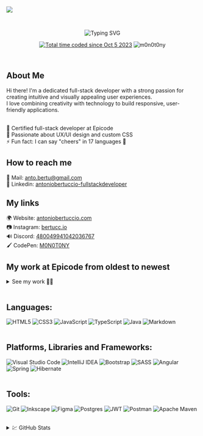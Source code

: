 <br>
<p align="center">
    <div style="border-radius: 5rem;">
        <img src="https://github.com/m0n0t0ny/m0n0t0ny/assets/46935714/669ba100-8b6f-4fb0-90c7-a309976e91c6">
    </div>
</p>
    <br>
<p align="center">
    <img src="https://readme-typing-svg.demolab.com?font=Fira+Code&pause=3000&color=FFFFFF&center=true&vCenter=true&random=true&width=435&lines=Hi+there%2C+I'm+Antonio+Bertuccio+%F0%9F%91%8B" alt="Typing SVG" />
</p>

<p align="center">
<a href="https://wakatime.com/@018b00ef-6cc1-43a4-8648-e9ef310cb613"><img src="https://wakatime.com/badge/user/018b00ef-6cc1-43a4-8648-e9ef310cb613.svg" alt="Total time coded since Oct 5 2023" /></a>
<img src="https://komarev.com/ghpvc/?username=m0n0t0ny&label=Profile%20views&color=0e75b6&style=flat" alt="m0n0t0ny" />
<!--   <img alt="Hits" src="https://hits.seeyoufarm.com/api/count/incr/badge.svg?url=https%3A%2F%2Fgithub.com%2Fm0n0t0ny1212%2Fhit-counter"> -->
<!-- <img alt="GitHub watchers" src="https://img.shields.io/github/watchers/m0n0t0ny/m0n0t0ny">
<img alt="GitHub followers" src="https://img.shields.io/github/followers/m0n0t0ny">
<img alt="GitHub forks" src="https://img.shields.io/github/forks/m0n0t0ny/m0n0t0ny">
<img alt="GitHub stars" src="https://img.shields.io/github/stars/m0n0t0ny"><br><br> -->
</p>
<br>

## About Me
Hi there! I'm a dedicated full-stack developer with a strong passion for creating intuitive and visually appealing user experiences.
<br>I love combining creativity with technology to build responsive, user-friendly applications.

<br>💪 Certified full-stack developer at Epicode
<br>🤝 Passionate about UX/UI design and custom CSS
<br>⚡ Fun fact: I can say "cheers" in 17 languages 🍻

## How to reach me
📧 Mail: [anto.bertu@gmail.com](mailto:anto.bertu@gmail.com)
<br>💼 Linkedin: [antoniobertuccio-fullstackdeveloper](https://www.linkedin.com/in/antoniobertuccio-fullstackdeveloper/)

## My links
🌍 Website: [antoniobertuccio.com](https://antoniobertuccio.com/)
<br>📷 Instagram: [bertucc.io](https://www.instagram.com/bertucc.io/)
<br>🔊 Discord: [480049941042036767](https://discordapp.com/users/480049941042036767)
<br>🖌 CodePen: [M0N0T0NY](https://codepen.io/M0N0T0NY)

## My work at Epicode from oldest to newest

<details>
<summary>See my work 👨‍💻</summary><br>

### Pre-course

- [Challenge 1 - HTML Basics](https://m0n0t0ny.github.io/m0n0t0ny/epicode/pre-corso/html-basics/index.html)
- [Challenge 2 - Frontend Basics](https://m0n0t0ny.github.io/m0n0t0ny/epicode/pre-corso/frontend-basics/index.html)
- [Challenge 3 - CSS Basics](https://m0n0t0ny.github.io/m0n0t0ny/epicode/pre-corso/css-basics/index.html)
- [Challenge 4 - Youtube Clone](https://m0n0t0ny.github.io/m0n0t0ny/epicode/pre-corso/youtube-clone/index.html)

### Course

HTML & CSS I

- [U1-W1-D1 - Front End Developer](https://m0n0t0ny.github.io/m0n0t0ny/epicode/corso/U1-W1-D1/index.html)
- [U1-W1-D2 - Form, tabelle e contenitori](https://m0n0t0ny.github.io/m0n0t0ny/epicode/corso/U1-W1-D2/index.html)
- [U1-W1-D3 - S1/L3 - CSS level 1/2/3](https://m0n0t0ny.github.io/m0n0t0ny/epicode/corso/U1-W1-D3/index.html)
- [U1-W1-D4 - Formattazione elementi](https://m0n0t0ny.github.io/m0n0t0ny/epicode/corso/U1-W1-D4/index.html)
- [U1-W1-D5 - Progetto settimanale](https://m0n0t0ny.github.io/m0n0t0ny/epicode/corso/U1-W1-D5/index.html)<br><br>

Javascript I

- [U1-W2-D1 - Introduzione a Javascript](https://m0n0t0ny.github.io/m0n0t0ny/epicode/corso/U1-W2-D1/index.html)
- [U1-W2-D2 - Oggetti, Array & Condizionali](https://m0n0t0ny.github.io/m0n0t0ny/epicode/corso/U1-W2-D2/index.html)
- [U1-W2-D3 - Switch-Case & Loops](https://m0n0t0ny.github.io/m0n0t0ny/epicode/corso/U1-W2-D3/index.html)
- [U1-W2-D4 - Funzioni](https://m0n0t0ny.github.io/m0n0t0ny/epicode/corso/U1-W2-D4/index.html)
- [U1-W2-D5 - Progetto settimanale](https://m0n0t0ny.github.io/m0n0t0ny/epicode/corso/U1-W2-D5/index.html)<br><br>

Javascript II

- [U1-W3-D1 - ES6+, Metodi degli Array (Map, Filter, Reduce)](https://m0n0t0ny.github.io/m0n0t0ny/epicode/corso/U1-W3-D1/index.html)
- [U1-W3-D2 - DOM Traversing & Manipulation](https://m0n0t0ny.github.io/m0n0t0ny/epicode/corso/U1-W3-D2/index.html)
- [U1-W3-D3 - DOM Events, Form Validation, BOM](https://m0n0t0ny.github.io/m0n0t0ny/epicode/corso/U1-W3-D3/index.html)
- [U1-W3-D4 - Coding Live - Calendario](https://m0n0t0ny.github.io/m0n0t0ny/epicode/corso/U1-W3-D4/index.html)
- [U1-W3-D5 - Progetto settimanale](https://m0n0t0ny.github.io/m0n0t0ny/epicode/corso/U1-W3-D5/index.html)<br><br>

Build Week I

- [U1-W4 - Build Week](https://m0n0t0ny.github.io/m0n0t0ny/epicode/corso/U1-W4-Build-Week/index.html)<br><br>

HTML & CSS II & UX e UI

- [U2-W5-D1 - UX / UI](https://m0n0t0ny.github.io/m0n0t0ny/epicode/corso/U2-W5-D1/index.html)
- [U2-W5-D2 - CSS positioning](https://m0n0t0ny.github.io/m0n0t0ny/epicode/corso/U2-W5-D2/index.html)
- [U2-W5-D3 - Flexbox](https://m0n0t0ny.github.io/m0n0t0ny/epicode/corso/U2-W5-D3/index.html)
- [U2-W5-D4 - Animazioni](https://m0n0t0ny.github.io/m0n0t0ny/epicode/corso/U2-W5-D4/index.html)
- [U2-W5-D5 - Progetto settimanale](https://m0n0t0ny.github.io/m0n0t0ny/epicode/corso/U2-W5-D5/index.html)<br><br>

Bootstrap & SASS

- [U2-W6-D1 - Bootstrap I](https://m0n0t0ny.github.io/m0n0t0ny/epicode/corso/U2-W6-D1/index.html)
- [U2-W6-D2 - Bootstrap II](https://m0n0t0ny.github.io/m0n0t0ny/epicode/corso/U2-W6-D2/index.html)
- [U2-W6-D3 - SASS I](https://m0n0t0ny.github.io/m0n0t0ny/epicode/corso/U2-W6-D3/index.html)
- [U2-W6-D4 - SASS II](https://m0n0t0ny.github.io/m0n0t0ny/epicode/corso/U2-W6-D4/index.html)
- [U2-W6-D5 - Progetto settimanale](https://m0n0t0ny.github.io/m0n0t0ny/epicode/corso/U2-W6-D5/index.html)<br><br>

Javascript III

- [U2-W7-D1 - OOP I](https://m0n0t0ny.github.io/m0n0t0ny/epicode/corso/U2-W7-D1/index.html)
- [U2-W7-D2 - JSON + API REST](https://m0n0t0ny.github.io/m0n0t0ny/epicode/corso/U2-W7-D2/index.html)
- [U2-W7-D3 - Async/Fetch I](https://m0n0t0ny.github.io/m0n0t0ny/epicode/corso/U2-W7-D3/index.html)
- [U2-W7-D4 - Async/Fetch II](https://m0n0t0ny.github.io/m0n0t0ny/epicode/corso/U2-W7-D4/index.html)
- [U2-W7-D5 - Progetto settimanale](https://m0n0t0ny.github.io/m0n0t0ny/epicode/corso/U2-W7-D5/index.html)<br><br>

Build Week II

- [U2-W8 - Build Week]()<br><br>

Typescript

- [U3-W9-D1 - Sintassi e istruzioni base](https://m0n0t0ny.github.io/m0n0t0ny/epicode/corso/U3W9D1/index.html)
- [U3-W9-D2 - OOP I](https://m0n0t0ny.github.io/m0n0t0ny/epicode/corso/U3W9D2/index.html)
- [U3-W9-D3 - OOP II](https://m0n0t0ny.github.io/m0n0t0ny/epicode/corso/U3W9D3/index.html)
- [U3-W9-D4 - ES6](https://m0n0t0ny.github.io/m0n0t0ny/epicode/corso/U3W9D4/index.html)
- [U3-W9-D5 - Progetto settimanale](https://m0n0t0ny.github.io/m0n0t0ny/epicode/corso/U3W9D5/index.html)<br><br>

Angular

- [U3-W10-D1 - CLI](https://m0n0t0ny.github.io/m0n0t0ny/epicode/corso/U3W10D1/index.html)
- [U3-W10-D2 - Components I](https://m0n0t0ny.github.io/m0n0t0ny/epicode/corso/U3W10D2/index.html)
- [U3-W10-D3 - Components II](https://m0n0t0ny.github.io/m0n0t0ny/epicode/corso/U3W10D3/index.html)
- [U3-W10-D4 - Dependency Injection](https://m0n0t0ny.github.io/m0n0t0ny/epicode/corso/U3W10D4/index.html)
- [U3-W10-D5 - Progetto settimanale](https://m0n0t0ny.github.io/m0n0t0ny/epicode/corso/U3-W10-D5/index.html)<br><br>

</details>

<br>
<!-- ## Connect:
[![Discord](https://img.shields.io/badge/Discord-%235865F2.svg?style=for-the-badge&logo=discord&logoColor=white)](https://discordapp.com/users/480049941042036767)
[![Instagram](https://img.shields.io/badge/Instagram-%23E4405F.svg?style=for-the-badge&logo=Instagram&logoColor=white)](https://www.instagram.com/bertucc.io/)
[![Spotify](https://img.shields.io/badge/Spotify-1ED760?style=for-the-badge&logo=spotify&logoColor=white)](https://open.spotify.com/user/1175248186)
[![Gmail](https://img.shields.io/badge/Gmail-D14836?style=for-the-badge&logo=gmail&logoColor=white)](mailto:anto.bertu@gmail.com)
![CodePen](https://img.shields.io/badge/CodePen-white?style=for-the-badge&logo=codepen&logoColor=black)
<br><br> -->

## Languages:

![HTML5](https://img.shields.io/badge/html5-%23E34F26.svg?style=for-the-badge&logo=html5&logoColor=white)
![CSS3](https://img.shields.io/badge/css3-%231572B6.svg?style=for-the-badge&logo=css3&logoColor=white)
![JavaScript](https://img.shields.io/badge/javascript-%23323330.svg?style=for-the-badge&logo=javascript&logoColor=%23F7DF1E)
![TypeScript](https://img.shields.io/badge/typescript-%23007ACC.svg?style=for-the-badge&logo=typescript&logoColor=white)
![Java](https://img.shields.io/badge/java-%23ED8B00.svg?style=for-the-badge&logo=openjdk&logoColor=white)
![Markdown](https://img.shields.io/badge/markdown-%23000000.svg?style=for-the-badge&logo=markdown&logoColor=white)
<br><br>

## Platforms, Libraries and Frameworks:

![Visual Studio Code](https://img.shields.io/badge/Visual%20Studio%20Code-0078d7.svg?style=for-the-badge&logo=visual-studio-code&logoColor=white)
![IntelliJ IDEA](https://img.shields.io/badge/IntelliJIDEA-000000.svg?style=for-the-badge&logo=intellij-idea&logoColor=white)
![Bootstrap](https://img.shields.io/badge/bootstrap-%238511FA.svg?style=for-the-badge&logo=bootstrap&logoColor=white)
![SASS](https://img.shields.io/badge/SASS-hotpink.svg?style=for-the-badge&logo=SASS&logoColor=white)
![Angular](https://img.shields.io/badge/angular-%23DD0031.svg?style=for-the-badge&logo=angular&logoColor=white)
![Spring](https://img.shields.io/badge/spring-%236DB33F.svg?style=for-the-badge&logo=spring&logoColor=white)
![Hibernate](https://img.shields.io/badge/Hibernate-59666C?style=for-the-badge&logo=Hibernate&logoColor=white)
<br><br>

## Tools:

![Git](https://img.shields.io/badge/git-%23F05033.svg?style=for-the-badge&logo=git&logoColor=white)
![Inkscape](https://img.shields.io/badge/Inkscape-e0e0e0?style=for-the-badge&logo=inkscape&logoColor=080A13)
![Figma](https://img.shields.io/badge/figma-%23F24E1E.svg?style=for-the-badge&logo=figma&logoColor=white)
![Postgres](https://img.shields.io/badge/postgres-%23316192.svg?style=for-the-badge&logo=postgresql&logoColor=white)
![JWT](https://img.shields.io/badge/JWT-black?style=for-the-badge&logo=JSON%20web%20tokens)
![Postman](https://img.shields.io/badge/Postman-FF6C37?style=for-the-badge&logo=postman&logoColor=white)
![Apache Maven](https://img.shields.io/badge/Apache%20Maven-C71A36?style=for-the-badge&logo=Apache%20Maven&logoColor=white)
<br><br>

<details>

<summary>💹 GitHub Stats</summary>

<!-- [![html progressbar](https://readme-components.vercel.app/api?component=linearprogress&skill=HTML&value=100)](https://github.com/harish-sethuraman/readme-components) -->
<!-- [![css progressbar](https://readme-components.vercel.app/api?component=linearprogress&skill=CSS&value=95)](https://github.com/harish-sethuraman/readme-components) -->
<!-- [![javascript progressbar](https://readme-components.vercel.app/api?component=linearprogress&skill=Javascript&value=90)](https://github.com/harish-sethuraman/readme-components) -->
<!-- [![typescript progressbar](https://readme-components.vercel.app/api?component=linearprogress&skill=TypeScript&value=85)](https://github.com/harish-sethuraman/readme-components) -->
<!-- [![java progressbar](https://readme-components.vercel.app/api?component=linearprogress&skill=Java&value=50)](https://github.com/harish-sethuraman/readme-components) -->

<br>
<a href="https://wakatime.com"><img src="https://wakatime.com/share/@m0n0t0ny/eed46992-59e0-4494-a1cc-f93908ec791d.png" style="width: 500px; border-radius: 5px; margin-bottom:12px" /></a>
<!-- <p><img align="center" src="https://github-readme-stats.vercel.app/api?username=m0n0t0ny&show_icons=true&locale=en&bg_color=fff&title_color=7289da&text_color=444&icon_color=7289da" alt="m0n0t0ny" style="width: 500px;" /></p> -->
<p><img align="center" src="https://github-readme-streak-stats.herokuapp.com/?user=m0n0t0ny&hide_border=true&date_format=j%20M%5B%20Y%5D&card_width=500&ri%20font-size:%201rem;ng=7289DA&currStreakLabel=444444&border=444444&stroke=444444&sideNums=444444&excludeDaysLabel=444444&dates=444444&currStreakNum=444444&sideLabels=444444&background=FFFFFF" alt="m0n0t0ny" /></p>
<p><img align="center" src="https://github-profile-summary-cards.vercel.app/api/cards/profile-details?username=m0n0t0ny" alt="m0n0t0ny" style="width: 500px;" /></p>
<!-- <p><img align="center" src="https://github-readme-stats.vercel.app/api/top-langs/?username=m0n0t0ny" alt="m0n0t0ny" style="width: 500px;" /></p> -->

</details>
